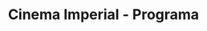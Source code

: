 ---
ref: sol-111-0000
title: ["Cinema Imperial - Programa"]
author_name: ["unknown author"]
publisher: ["Cinema Imperial"]
year: "unknown date"
origin: Portugal
formats: ["programme"]
disciplines: ["graphic-design"]
tags:
layout: artifact
status: ["scan"]
published: false
int_published: false
image_count:
date_added: 2023-06-16
batch:
---